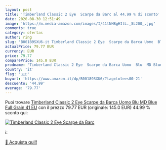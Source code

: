 ```yaml
---
layout: post
title: 'Timberland Classic 2 Eye  Scarpe da Barc al 44.99 % di sconto'
date: 2020-08-30 12:51:49
image: 'https://m.media-amazon.com/images/I/41tNHBgHIlL._SL200_.jpg'
comments: true
category: ofertas
author: ring
slug: 'B00189SXU6-it Timberland Classic 2 Eye  Scarpe da Barca Uomo  Blu  MD Blue Full Grain   41 EU'
actualPrice: 79.77 EUR
currency: EUR
price: 79.77
comparePrice: 145.0 EUR
prodname: 'Timberland Classic 2 Eye  Scarpe da Barca Uomo  Blu  MD Blue Full Grain   41 EU'
country: 'it'
flag: '🇮🇹'
buyurl: 'https://www.amazon.it/dp/B00189SXU6/?tag=tolees00-21'
descuento: '44.99'
average: '79.77'
---
```


Puoi trovare [Timberland Classic 2 Eye  Scarpe da Barca Uomo  Blu  MD Blue Full Grain   41 EU](https://www.amazon.it/dp/B00189SXU6/?tag=tolees00-21) con il prezzo 79.77 EUR (originale: 145.0 EUR) 44.99 % sconto qui:

[![Timberland Classic 2 Eye  Scarpe da Barc](https://m.media-amazon.com/images/I/41tNHBgHIlL._SL200_.jpg)](https://www.amazon.it/dp/B00189SXU6/?tag=tolees00-21)

ℹ️:


[🛒 Acquista qui!!](https://www.amazon.it/dp/B00189SXU6/?tag=tolees00-21)
